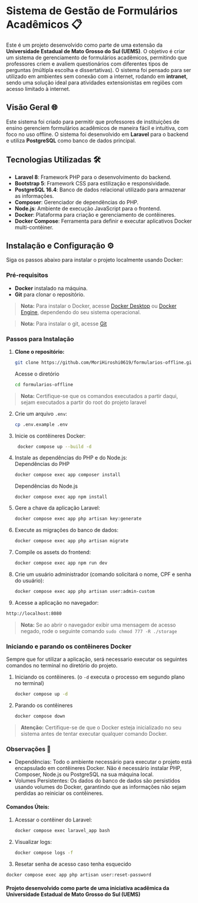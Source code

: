 # Sistema de Gestão de Formulários Acadêmicos 📋

Este é um projeto desenvolvido como parte de uma extensão da **Universidade Estadual de Mato Grosso do Sul (UEMS)**. O objetivo é criar um sistema de gerenciamento de formulários acadêmicos, permitindo que professores criem e avaliem questionários com diferentes tipos de perguntas (múltipla escolha e dissertativas). O sistema foi pensado para ser utilizado em ambientes sem conexão com a internet, rodando em **intranet**, sendo uma solução ideal para atividades extensionistas em regiões com acesso limitado à internet.

## Visão Geral 🌐

Este sistema foi criado para permitir que professores de instituições de ensino gerenciem formulários acadêmicos de maneira fácil e intuitiva, com foco no uso offline. O sistema foi desenvolvido em **Laravel** para o backend e utiliza **PostgreSQL** como banco de dados principal.

## Tecnologias Utilizadas 🛠️

- **Laravel 8**: Framework PHP para o desenvolvimento do backend.
- **Bootstrap 5**: Framework CSS para estilização e responsividade.
- **PostgreSQL 16.4**: Banco de dados relacional utilizado para armazenar as informações.
- **Composer**: Gerenciador de dependências do PHP.
- **Node.js**: Ambiente de execução JavaScript para o frontend.
- **Docker**: Plataforma para criação e gerenciamento de contêineres.
- **Docker Compose**: Ferramenta para definir e executar aplicativos Docker multi-contêiner.

## Instalação e Configuração ⚙️

Siga os passos abaixo para instalar o projeto localmente usando Docker:

### Pré-requisitos

- **Docker** instalado na máquina.
- **Git** para clonar o repositório.

> **Nota:** Para instalar o Docker, acesse [Docker Desktop](https://www.docker.com/products/docker-desktop) ou [Docker Engine](https://docs.docker.com/engine/install/), dependendo do seu sistema operacional.

> **Nota:** Para instalar o git, acesse [Git](https://git-scm.com/downloads)

### Passos para Instalação

1. **Clone o repositório:**

   ```bash
   git clone https://github.com/MoriHiroshi0619/formularios-offline.git
   ```
   Acesse o diretório
   ```bash
   cd formularios-offline

> **Nota:** Certifique-se que os comandos executados a partir daqui, sejam executados a partir do root do projeto laravel 

2. Crie um arquivo `.env`:
   ```bash
   cp .env.example .env
   
3. Inicie os contêineres Docker:
   ```bash
    docker compose up --build -d
   
4. Instale as dependências do PHP e do Node.js:
   <br/>Dependências do PHP
   ```bash
   docker compose exec app composer install
   ```
   Dependências do Node.js
   ```
   docker compose exec app npm install
   ```
6. Gere a chave da aplicação Laravel:
   ```bash
   docker compose exec app php artisan key:generate
   
7. Execute as migrações do banco de dados:
   ```bash
   docker compose exec app php artisan migrate

8. Compile os assets do frontend:
   ```bash
   docker compose exec app npm run dev

9. Crie um usuário administrador (comando solicitará o nome, CPF e senha do usuário):
   ```bash
   docker compose exec app php artisan user:admin-custom

10. Acesse a aplicação no navegador:
   ```bash
   http://localhost:8080
   ```

> **Nota:** Se ao abrir o navegador exibir uma mensagem de acesso negado, rode o seguinte comando `sudo chmod 777 -R ./storage` 

### Iniciando e parando os contêineres Docker
Sempre que for utilizar a aplicação, será necessario executar os seguintes comandos no terminal no diretório do projeto.

1. Iniciando os contêineres. (o `-d` executa o processo em segundo plano no terminal)
   ```bash
   docker compose up -d
   ```
2. Parando os contêineres
   ```bash
   docker compose down

> **Atenção:** Certifique-se de que o Docker esteja inicializado no seu sistema antes de tentar executar qualquer comando Docker. 

### Observações 📝
- Dependências: Todo o ambiente necessário para executar o projeto está encapsulado em contêineres Docker. Não é necessário instalar PHP, Composer, Node.js ou PostgreSQL na sua máquina local.
- Volumes Persistentes: Os dados do banco de dados são persistidos usando volumes do Docker, garantindo que as informações não sejam perdidas ao reiniciar os contêineres.

#### Comandos Úteis:
1. Acessar o contêiner do Laravel:
   ```bash
   docker compose exec laravel_app bash
2. Visualizar logs:
   ```bash
   docker compose logs -f
3. Resetar senha de acesso caso tenha esquecido
```bash
docker compose exec app php artisan user:reset-password
```

#### Projeto desenvolvido como parte de uma iniciativa acadêmica da Universidade Estadual de Mato Grosso do Sul (UEMS)








